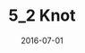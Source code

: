 ---
title: "5_2 Knot"
category: "painting"
date: 2016-07-01
cover: "../images/_DSC3121.JPG"
medium: "Acrylic on canvas"
---